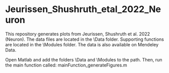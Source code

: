 # Jeurissen_Shushruth_etal_2022_Neuron

This repository generates plots from Jeurissen, Shushruth et al. 2022 (Neuron).
The data files are located in the \Data folder.
Supporting functions are located in the \Modules folder.
The data is also available on Mendeley Data.

Open Matlab and add the folders \Data and \Modules to the path.
Then, run the main function called:
mainFunction_generateFigures.m
